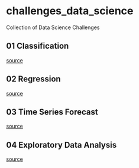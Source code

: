 # challenges_data_science

Collection of Data Science Challenges

## 01 Classification
[source](https://github.com/icaropaiv/challenges_data_science/blob/main/CHALLENGE_01(C).ipynb)

## 02 Regression
[source](https://github.com/icaropaiv/challenges_data_science/blob/main/CHALLENGE_02(R).ipynb)

## 03 Time Series Forecast
[source](https://github.com/icaropaiv/challenges_data_science/blob/main/CHALLENGE_03(F).ipynb)

## 04 Exploratory Data Analysis
[source](https://github.com/icaropaiv/challenges_data_science/blob/main/CHALLENGE_04(EDA).ipynb)
